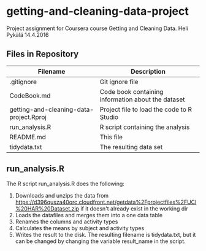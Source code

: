 # getting-and-cleaning-data-project
Project assignment for Coursera course Getting and Cleaning Data. Heli Pykälä 14.4.2016

## Files in Repository

Filename | Description
-------- | -----------
.gitignore | Git ignore file
CodeBook.md | Code book containing information about the dataset
getting-and-cleaning-data-project.Rproj | Project file to load the code to R Studio
run_analysis.R | R script containing the analysis
README.md | This file
tidydata.txt | The resulting data set


## run_analysis.R

The R script run_analysis.R does the following:

1. Downloads and unzips the data from https://d396qusza40orc.cloudfront.net/getdata%2Fprojectfiles%2FUCI%20HAR%20Dataset.zip if it doesn't already exist in the working dir
2. Loads the datafiles and merges them into a one data table
3. Renames the columns and activity types
4. Calculates the means by subject and activity types
5. Writes the result to the disk. The resulting filename is tidydata.txt, but it can be changed by changing the variable result_name in the script.
